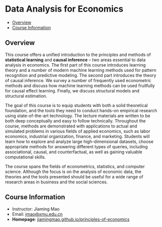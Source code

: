 # Data Analysis for Economics

- [Overview](#overview)
- [Course Information](#course-information)

## Overview

This course offers a unified introduction to the principles and methods of **statistical learning** and **causal inference** – two areas essential to data analysis in economics. The first part of this course introduces learning theory and a number of modern machine learning methods used for pattern recognition and predictive modeling. The second part introduces the theory of causal inference. We survey a number of frequently used econometric methods and discuss how machine learning methods can be used fruitfully for causal effect learning. Finally, we discuss structural models and structural estimation.

The goal of this course is to equip students with both a solid theoretical foundation, and the tools they need to conduct hands-on empirical research using state-of-the-art technology. The lecture materials are written to be both deep conceptually and easy to follow technically. Throughout the course, methods are demonstrated with applications to actual and simulated problems in various fields of applied economics, such as labor economics, industrial organization, finance, and marketing. Students will learn how to explore and analyze large high-dimensional datasets, choose appropriate methods for answering different types of queries, including associational, causal, and counterfactual, as well as gaining valuable computational skills.

The course spans the fields of econometrics, statistics, and computer science. Although the focus is on the analysis of economic data, the theories and the tools presented should be useful for a wide range of research areas in business and the social sciences.

## Course Information

- Instructor: Jiaming Mao
- Email: jmao@xmu.edu.cn
- **Homepage**: [jiamingmao.github.io/principles-of-economics](http://jiamingmao.github.io/data-analysis)
